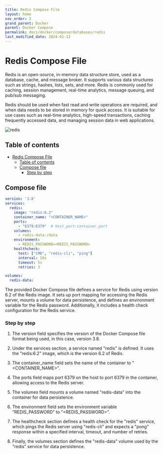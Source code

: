 ```yaml
---
title: Redis Compose File
layout: home
nav_order: 2
grand_parent: Docker
parent: Docker Compose
permalink: docs/docker/compose/databases/redis
last_modified_date: 2024-01-13
---
```


# Redis Compose File

Redis is an open-source, in-memory data structure store, used as a database, cache, and message broker. It supports various data structures such as strings, hashes, lists, sets, and more. Redis is commonly used for caching, session management, real-time analytics, message queuing, and pub/sub messaging.

Redis should be used when fast read and write operations are required, and when data needs to be stored in memory for quick access. It is suitable for use cases such as real-time analytics, high-speed transactions, caching frequently accessed data, and managing session data in web applications.

![redis](https://user-cube.github.io/devops-cheatsheet/assets/images/docker/redis-logo.png)

## Table of contents

- [Redis Compose File](#redis-compose-file)
  * [Table of contents](#table-of-contents)
  * [Compose file](#compose-file)
    + [Step by step](#step-by-step)

## Compose file

```yaml
version: '3.8'
services:
  redis:
    image: "redis:6.2"
    container_name: "<CONTAINER_NAME>"
    ports:
      - "6379:6379"  # host_port:container_port
    volumes:
      - redis-data:/data
    environment:
      - REDIS_PASSWORD=<REDIS_PASSWORD>
    healthcheck:
      test: ["CMD", "redis-cli", "ping"]
      interval: 10s
      timeout: 5s
      retries: 3

volumes:
  redis-data:
```

The provided Docker Compose file defines a service for Redis using version 6.2 of the Redis image. It sets up port mapping for accessing the Redis server, mounts a volume for data persistence, and defines an environment variable for the Redis password. Additionally, it includes a health check configuration for the Redis service.

### Step by step

1. The version field specifies the version of the Docker Compose file format being used, in this case, version 3.8.

2. Under the services section, a service named "redis" is defined. It uses the "redis:6.2" image, which is the version 6.2 of Redis.

3. The container_name field sets the name of the container to "<CONTAINER_NAME>".

4. The ports field maps port 6379 on the host to port 6379 in the container, allowing access to the Redis server.

5. The volumes field mounts a volume named "redis-data" into the container for data persistence.

6. The environment field sets the environment variable "REDIS_PASSWORD" to "<REDIS_PASSWORD>".

7. The healthcheck section defines a health check for the "redis" service, which pings the Redis server using "redis-cli" and expects a "pong" response within a specified interval, timeout, and number of retries.

8. Finally, the volumes section defines the "redis-data" volume used by the "redis" service for data persistence.
